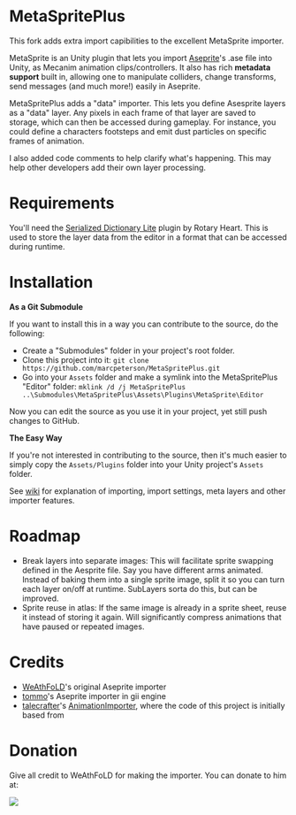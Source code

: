 # MetaSpritePlus

This fork adds extra import capibilities to the excellent MetaSprite importer.

MetaSprite is an Unity plugin that lets you import [Aseprite][aseprite]'s .ase file into Unity, as Mecanim animation clips/controllers. It also has rich **metadata support** built in, allowing one to manipulate colliders, change transforms, send messages (and much more!) easily in Aseprite.

MetaSpritePlus adds a "data" importer. This lets you define Asesprite layers as a "data" layer.  Any pixels in each frame of that layer are saved to storage, which can then be accessed during gameplay.  For instance, you could define a characters footsteps and emit dust particles on specific frames of animation.

I also added code comments to help clarify what's happening.  This may help other developers add their own layer processing.

# Requirements

You'll need the [Serialized Dictionary Lite](https://assetstore.unity.com/packages/tools/utilities/serialized-dictionary-lite-110992) plugin by Rotary Heart.  This is used to store the layer data from the editor in a format that can be accessed during runtime.

# Installation

**As a Git Submodule**

If you want to install this in a way you can contribute to the source, do the following:
* Create a "Submodules" folder in your project's root folder.
* Clone this project into it: `git clone https://github.com/marcpeterson/MetaSpritePlus.git`
* Go into your `Assets` folder and make a symlink into the MetaSpritePlus "Editor" folder: 
`mklink /d /j MetaSpritePlus ..\Submodules\MetaSpritePlus\Assets\Plugins\MetaSprite\Editor`

Now you can edit the source as you use it in your project, yet still push changes to GitHub.

**The Easy Way**

If you're not interested in contributing to the source, then it's much easier to simply copy the `Assets/Plugins` folder into your Unity project's `Assets` folder.

See [wiki](https://github.com/marcpeterson/MetaSpritePlus/wiki) for explanation of importing, import settings, meta layers and other importer features.

# Roadmap

* Break layers into separate images: This will facilitate sprite swapping defined in the Aesprite file.  Say you have different arms animated.  Instead of baking them
  into a single sprite image, split it so you can turn each layer on/off at runtime.  SubLayers sorta do this, but can be improved.
* Sprite reuse in atlas: If the same image is already in a sprite sheet, reuse it instead of storing it again.  Will significantly compress animations
  that have paused or repeated images.

# Credits

* [WeAthFoLD](https://github.com/WeAthFoLD/MetaSprite/)'s original Aseprite importer
* [tommo](https://github.com/tommo)'s Aseprite importer in gii engine
* [talecrafter](https://github.com/talecrafter)'s [AnimationImporter](https://github.com/talecrafter/AnimationImporter), where the code of this project is initially based from

[aseprite]: https://aseprite.org

# Donation

Give all credit to WeAthFoLD for making the importer.  You can donate to him at:

<a href="https://www.patreon.com/bePatron?u=2955382">
<img src="https://c5.patreon.com/external/logo/become_a_patron_button.png"/>
</a>